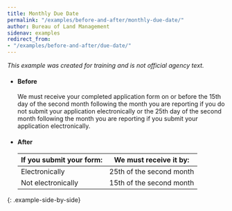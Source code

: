 ```yaml
---
title: Monthly Due Date
permalink: "/examples/before-and-after/monthly-due-date/"
author: Bureau of Land Management
sidenav: examples
redirect_from:
- "/examples/before-and-after/due-date/"
---
```


_This example was created for training and is not official agency text._

* #### Before

  We must receive your completed application form on or before the 15th day of the second month following the month you are reporting if you do not submit your application electronically or the 25th day of the second month following the month you are reporting if you submit your application electronically.

* #### After

  If you submit your form: | We must receive it by:
  --- | ---
  Electronically | 25th of the second month
  Not electronically | 15th of the second month
{: .example-side-by-side}
